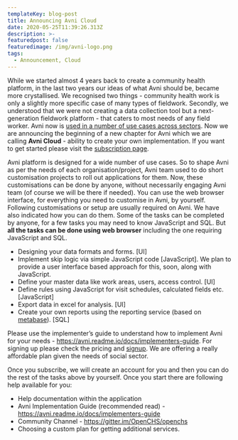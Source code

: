 ```yaml
---
templateKey: blog-post
title: Announcing Avni Cloud
date: 2020-05-25T11:39:26.313Z
description: >-
featuredpost: false
featuredimage: /img/avni-logo.png
tags:
  - Announcement, Cloud
---
```

While we started almost 4 years back to create a community health platform, in the last two years our ideas of what Avni should be, became more crystallised. We recognised two things - community health work is only a slightly more specific case of many types of fieldwork. Secondly, we understood that we were not creating a data collection tool but a next-generation fieldwork platform - that caters to most needs of any field worker. Avni now is <a href="https://reporting.avniproject.org/public/dashboard/3b77176c-b304-4e1e-a07c-936080c0e325" target="_blank">used in a number of use cases across sectors</a>. Now we are announcing the beginning of a new chapter for Avni which we are calling **Avni Cloud** - ability to create your own implementation. If you want to get started please visit the <a href="/pricing" target="_blank">subscription page</a>.


Avni platform is designed for a wide number of use cases. So to shape Avni as per the needs of each organisation/project, Avni team used to do short customisation projects to roll out applications for them. Now, these customisations can be done by anyone, without necessarily engaging Avni team (of course we will be there if needed). You can use the web browser interface, for everything you need to customise in Avni, by yourself.
Following customisations or setup are usually required on Avni. We have also indicated how you can do them. Some of the tasks can be completed by anyone, for a few tasks you may need to know JavaScript and SQL. But **all the tasks can be done using web browser** including the one requiring JavaScript and SQL.
* Designing your data formats and forms. [UI]
* Implement skip logic via simple JavaScript code [JavaScript]. We plan to provide a user interface based approach for this, soon, along with JavaScript.
* Define your master data like work areas, users, access control. [UI]
* Define rules using JavaScript for visit schedules, calculated fields etc. [JavaScript]
* Export data in excel for analysis. [UI]
* Create your own reports using the reporting service (based on <a href="https://metabase.org" target="_blank">metabase</a>). [SQL]

Please use the implementer’s guide to understand how to implement Avni for your needs - <a href="https://avni.readme.io/docs/implementers-guide" target="_blank">https://avni.readme.io/docs/implementers-guide</a>. For signing up please check the pricing and <a href="/pricing">signup</a>. We are offering a really affordable plan given the needs of social sector.

Once you subscribe, we will create an account for you and then you can do the rest of the tasks above by yourself. Once you start there are following help available for you:
* Help documentation within the application
* Avni Implementation Guide (recommended read) - <a href="https://avni.readme.io/docs/implementers-guide" target="_blank">https://avni.readme.io/docs/implementers-guide</a>
* Community Channel - <a href="https://gitter.im/OpenCHS/openchs" target="_blank">https://gitter.im/OpenCHS/openchs</a>
* Choosing a custom plan for getting additional services.

